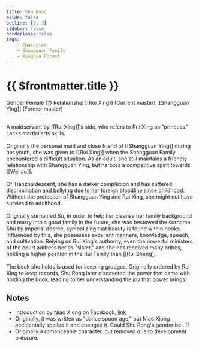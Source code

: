 ```yaml
---
title: Shu Rong
aside: false
outline: [2, 3]
sidebar: false
borderless: false
tags:
    - Character
    - Shangguan Family
    - Xinghua Forest
---
```


# {{ $frontmatter.title }}

<ChTabs position="bottom">
	<ChTab title="Shu Rong">
		<Ch src='/images/characters/special818/normal.webp' position='right'/>
		<ChName nameZh='書蓉' nameEn='Shu Rong' position='right' />
		<ChTable>
			<ChTr>
				<ChTd isTitle=true>
					Gender
				</ChTd>
				<ChTd>
					Female (?)
				</ChTd>
			</ChTr>
			<ChTr>
				<ChTd isTitle=true position='center'>
					Relationship
				</ChTd>
			</ChTr>
			<ChTr>
				<ChTd position='center'>
					[[Rui Xing]] (Current master)
				</ChTd>
			</ChTr>
			<ChTr>
				<ChTd position='center'>
					[[Shangguan Ying]] (Former master)
				</ChTd>
			</ChTr>
		</ChTable>
	</ChTab>
</ChTabs>
<br><br>

A maidservant by [[Rui Xing]]'s side, who refers to Rui Xing as "princess." Lacks martial arts skills.
<br><br>
Originally the personal maid and close friend of [[Shangguan Ying]] during her youth, she was given to [[Rui Xing]] when the Shangguan Family encountered a difficult situation. As an adult, she still maintains a friendly relationship with Shangguan Ying, but harbors a competitive spirit towards [[Wei Ju]].
<br><br>
Of Tianzhu descent, she has a darker complexion and has suffered discrimination and bullying due to her foreign bloodline since childhood. Without the protection of Shangguan Ying and Rui Xing, she might not have survived to adulthood.
<br><br>
Originally surnamed Su, in order to help her cleanse her family background and marry into a good family in the future, she was bestowed the surname Shu by imperial decree, symbolizing that beauty is found within books. Influenced by this, she possesses excellent manners, knowledge, speech, and cultivation. Relying on Rui Xing's authority, even the powerful ministers of the court address her as "sister," and she has received many bribes, holding a higher position in the Rui Family than [[Rui Sheng]].
<br><br>
The book she holds is used for keeping grudges. Originally ordered by Rui Xing to keep records, Shu Rong later discovered the power that came with holding the book, leading to her understanding the joy that power brings.

## Notes

-   Introduction by Niao Xiong on Facebook, [link](https://www.facebook.com/photo.php?fbid=340029288550453&id=100076301525150&set=a.165167019370015)
-   Originally, it was written as "dance spoon age," but Niao Xiong accidentally spoiled it and changed it. Could Shu Rong's gender be...!?
-   Originally a romanceable character, but removed due to development pressure.